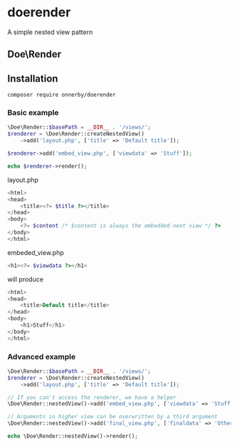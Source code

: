 # doerender
A simple nested view pattern

## Doe\Render

## Installation
```
composer require onnerby/doerender
```

### Basic example
```php
\Doe\Render::$basePath = __DIR__ . '/views/';
$renderer = \Doe\Render::createNestedView()
	->add('layout.php', ['title' => 'Default title']);

$renderer->add('embed_view.php', ['viewdata' => 'Stuff']);

echo $renderer->render(); 
```
layout.php
```php
<html>
<head>
	<title><?= $title ?></title>
</head>
<body>
	<?= $content /* $content is always the embedded next view */ ?>
</body>
</html>
```
embeded_view.php
```php
<h1><?= $viewdata ?></h1>
```
will produce
```php
<html>
<head>
	<title>Default title</title>
</head>
<body>
	<h1>Stuff</h1>
</body>
</html>
```


### Advanced example
```php
\Doe\Render::$basePath = __DIR__ . '/views/';
$renderer = \Doe\Render::createNestedView()
	->add('layout.php', ['title' => 'Default title']);

// If you can't access the renderer, we have a helper
\Doe\Render::nestedView()->add('embed_view.php', ['viewdata' => 'Stuff']);

// Arguments in higher view can be overwritten by a third argument
\Doe\Render::nestedView()->add('final_view.php', ['finaldata' => 'Other Stuff'], ['title' => 'Special final_view title']);

echo \Doe\Render::nestedView()->render(); 
```
